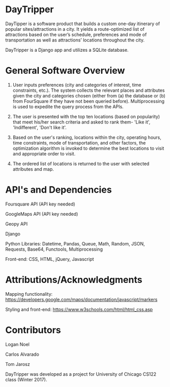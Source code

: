 # DayTripper

DayTipper is a software product that builds a custom one-day itinerary of popular sites/attractions in a city. It yields a route-optimized list of attractions based on the user’s schedule, preferences and mode of transportation as well as attractions’ locations throughout the city.

DayTripper is a Django app and utilizes a SQLite database. 

# General Software Overview

1. User inputs preferences (city and categories of interest, time constraints, etc.). The system collects the relevant places and attributes given the city and categories chosen (either from (a) the database or (b) from FourSquare if they have not been queried before). Multiprocessing is used to expedite the query process from the APIs.

2. The user is presented with the top ten locations (based on popularity) that meet his/her search criteria and asked to rank them- 'Like it', 'Indifferent', 'Don't like it'.

3. Based on the user's ranking, locations within the city, operating hours, time constraints, mode of transportation, and other factors, the optimization algorithm is invoked to determine the best locations to visit and appropriate order to visit.

4. The ordered list of locations is returned to the user with selected attributes and map. 

# API's and Dependencies
Foursquare API (API key needed)

GoogleMaps API (API key needed)

Geopy API

Django

Python Libraries: Datetime, Pandas, Queue, Math, Random, JSON, Requests, Base64, Functools, Multiprocessing 

Front-end: CSS, HTML, jQuery, Javascript

# Attributions/Acknowledgments

Mapping functionality: https://developers.google.com/maps/documentation/javascript/markers

Styling and front-end: https://www.w3schools.com/html/html_css.asp

# Contributors

Logan Noel

Carlos Alvarado

Tom Jarosz

DayTripper was developed as a project for University of Chicago CS122 class (Winter 2017).